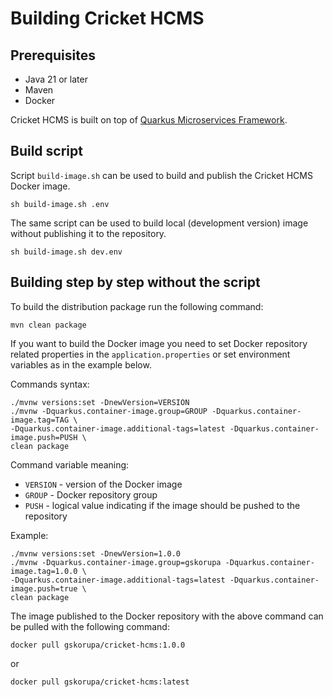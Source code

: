 # Building Cricket HCMS

## Prerequisites

- Java 21 or later
- Maven
- Docker 

 Cricket HCMS is built on top of [Quarkus Microservices Framework](https://quarkus.io/).


## Build script

Script `build-image.sh` can be used to build and publish the Cricket HCMS Docker image.

```shell
sh build-image.sh .env
```

The same script can be used to build local (development version) image without publishing it to the repository.

```shell
sh build-image.sh dev.env
```

## Building step by step without the script

To build the distribution package run the following command:
```shell
mvn clean package
```

If you want to build the Docker image you need to set Docker repository related properties in the `application.properties` or set environment variables as in the example below.

Commands syntax:

```shell
./mvnw versions:set -DnewVersion=VERSION
./mvnw -Dquarkus.container-image.group=GROUP -Dquarkus.container-image.tag=TAG \
-Dquarkus.container-image.additional-tags=latest -Dquarkus.container-image.push=PUSH \
clean package
```

Command variable meaning:
- `VERSION` - version of the Docker image
- `GROUP` - Docker repository group
- `PUSH` - logical value indicating if the image should be pushed to the repository

Example:

```shell
./mvnw versions:set -DnewVersion=1.0.0
./mvnw -Dquarkus.container-image.group=gskorupa -Dquarkus.container-image.tag=1.0.0 \
-Dquarkus.container-image.additional-tags=latest -Dquarkus.container-image.push=true \
clean package
```
The image published to the Docker repository with the above command can be pulled with the following command:

```shell
docker pull gskorupa/cricket-hcms:1.0.0
```
or
```shell
docker pull gskorupa/cricket-hcms:latest
```

